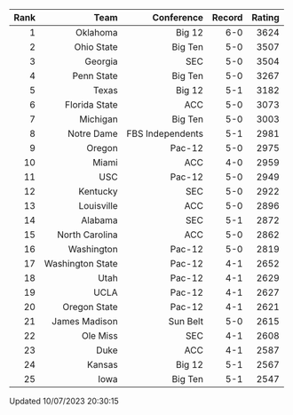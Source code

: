 | Rank  | Team                 | Conference           | Record   | Rating |
| ---:  | ---:                 | ---:                 | ---:     | ---:   |
| 1     | Oklahoma             | Big 12               | 6-0      | 3624   |
| 2     | Ohio State           | Big Ten              | 5-0      | 3507   |
| 3     | Georgia              | SEC                  | 5-0      | 3504   |
| 4     | Penn State           | Big Ten              | 5-0      | 3267   |
| 5     | Texas                | Big 12               | 5-1      | 3182   |
| 6     | Florida State        | ACC                  | 5-0      | 3073   |
| 7     | Michigan             | Big Ten              | 5-0      | 3003   |
| 8     | Notre Dame           | FBS Independents     | 5-1      | 2981   |
| 9     | Oregon               | Pac-12               | 5-0      | 2975   |
| 10    | Miami                | ACC                  | 4-0      | 2959   |
| 11    | USC                  | Pac-12               | 5-0      | 2949   |
| 12    | Kentucky             | SEC                  | 5-0      | 2922   |
| 13    | Louisville           | ACC                  | 5-0      | 2896   |
| 14    | Alabama              | SEC                  | 5-1      | 2872   |
| 15    | North Carolina       | ACC                  | 5-0      | 2862   |
| 16    | Washington           | Pac-12               | 5-0      | 2819   |
| 17    | Washington State     | Pac-12               | 4-1      | 2652   |
| 18    | Utah                 | Pac-12               | 4-1      | 2629   |
| 19    | UCLA                 | Pac-12               | 4-1      | 2627   |
| 20    | Oregon State         | Pac-12               | 4-1      | 2621   |
| 21    | James Madison        | Sun Belt             | 5-0      | 2615   |
| 22    | Ole Miss             | SEC                  | 4-1      | 2608   |
| 23    | Duke                 | ACC                  | 4-1      | 2587   |
| 24    | Kansas               | Big 12               | 5-1      | 2567   |
| 25    | Iowa                 | Big Ten              | 5-1      | 2547   |

Updated 10/07/2023 20:30:15
